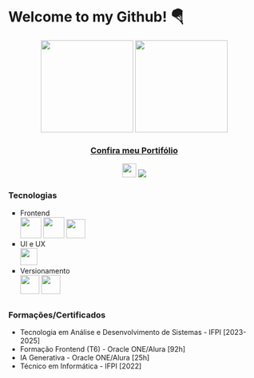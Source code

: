 # Welcome to my Github! 🪂

<div align="center">
  <img height="185em" src="https://github-readme-stats.vercel.app/api?username=pedrobarroso-n&show_icons=true&theme=radical" />
  <img height="185em" src="https://github-readme-stats.vercel.app/api/top-langs/?username=pedrobarroso-n&layout=donut&theme=radical" />
</div>

<div align="center">
  <h3><a href="">Confira meu Portifólio</a></h3>
  <img height="28" src="https://github.com/user-attachments/assets/580e8760-02bf-4c12-8f2b-0a19be9413ca" />
  <a href="https://www.linkedin.com/in/pedrobarroso-n/" target="_blank">
    <img src="https://img.shields.io/badge/Meu LinkedIn-0077B5?style=for-the-badge&logo=linkedin&logoColor=white" />
  </a>
</div>

### Tecnologias
<ul type="square">
  <li>Frontend <br>
    <img src="https://cdn.jsdelivr.net/gh/devicons/devicon@latest/icons/html5/html5-plain-wordmark.svg" height=42 />     
    <img src="https://cdn.jsdelivr.net/gh/devicons/devicon@latest/icons/css3/css3-plain-wordmark.svg" height=42 />
    <img src="https://cdn.jsdelivr.net/gh/devicons/devicon@latest/icons/javascript/javascript-plain.svg" height=38 />          
  </li>
  
  <li>UI e UX <br>
    <img src="https://cdn.jsdelivr.net/gh/devicons/devicon@latest/icons/figma/figma-original.svg" height=34 /> 
  </li>
  
  <li>Versionamento <br>
    <img src="https://cdn.jsdelivr.net/gh/devicons/devicon@latest/icons/git/git-plain.svg" height=38 />
    <img src="https://github.com/user-attachments/assets/5663eea1-ed9e-4a3a-8bb0-414a2daf1253" height=38 />        
  </li>
</ul>

##

### Formações/Certificados
- Tecnologia em Análise e Desenvolvimento de Sistemas - IFPI [2023-2025]
- Formação Frontend (T6) - Oracle ONE/Alura [92h]
- IA Generativa - Oracle ONE/Alura [25h]
- Técnico em Informática - IFPI [2022]

